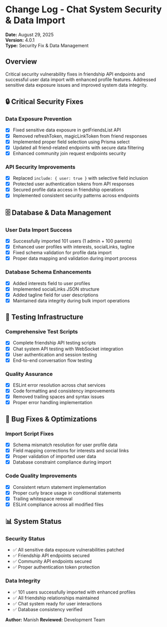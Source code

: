 # Change Log - Chat System Security & Data Import
**Date:** August 29, 2025  
**Version:** 4.0.1  
**Type:** Security Fix & Data Management  

## Overview
Critical security vulnerability fixes in friendship API endpoints and successful user data import with enhanced profile features. Addressed sensitive data exposure issues and improved system data integrity.

## 🔒 Critical Security Fixes

### Data Exposure Prevention
- [x] Fixed sensitive data exposure in getFriendsList API
- [x] Removed refreshToken, magicLinkToken from friend responses
- [x] Implemented proper field selection using Prisma select
- [x] Updated all friend-related endpoints with secure data filtering
- [x] Enhanced community join request endpoints security

### API Security Improvements
- [x] Replaced `include: { user: true }` with selective field inclusion
- [x] Protected user authentication tokens from API responses
- [x] Secured profile data access in friendship operations
- [x] Implemented consistent security patterns across endpoints

## 🗄️ Database & Data Management

### User Data Import Success
- [x] Successfully imported 101 users (1 admin + 100 parents)
- [x] Enhanced user profiles with interests, socialLinks, tagline
- [x] Fixed schema validation for profile data import
- [x] Proper data mapping and validation during import process

### Database Schema Enhancements
- [x] Added interests field to user profiles
- [x] Implemented socialLinks JSON structure
- [x] Added tagline field for user descriptions
- [x] Maintained data integrity during bulk import operations

## 🧪 Testing Infrastructure

### Comprehensive Test Scripts
- [x] Complete friendship API testing scripts
- [x] Chat system API testing with WebSocket integration
- [x] User authentication and session testing
- [x] End-to-end conversation flow testing

### Quality Assurance
- [x] ESLint error resolution across chat services
- [x] Code formatting and consistency improvements
- [x] Removed trailing spaces and syntax issues
- [x] Proper error handling implementation

## 🐛 Bug Fixes & Optimizations

### Import Script Fixes
- [x] Schema mismatch resolution for user profile data
- [x] Field mapping corrections for interests and social links
- [x] Proper validation of imported user data
- [x] Database constraint compliance during import

### Code Quality Improvements
- [x] Consistent return statement implementation
- [x] Proper curly brace usage in conditional statements
- [x] Trailing whitespace removal
- [x] ESLint compliance across all modified files

## 📊 System Status

### Security Status
- ✅ All sensitive data exposure vulnerabilities patched
- ✅ Friendship API endpoints secured
- ✅ Community API endpoints secured  
- ✅ Proper authentication token protection

### Data Integrity
- ✅ 101 users successfully imported with enhanced profiles
- ✅ All friendship relationships maintained
- ✅ Chat system ready for user interactions
- ✅ Database consistency verified

**Author:** Manish 
**Reviewed:** Development Team